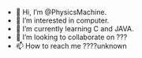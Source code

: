 - 👋 Hi, I’m @PhysicsMachine.
- 👀 I’m interested in computer.
- 🌱 I’m currently learning C and JAVA.
- 💞️ I’m looking to collaborate on ???
- 📫 How to reach me ????unknown

<!---
PhysicsMachine/PhysicsMachine is a ✨ special ✨ repository because its `README.md` (this file) appears on your GitHub profile.
You can click the Preview link to take a look at your changes.
--->
